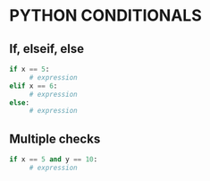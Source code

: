 # PYTHON CONDITIONALS

## If, elseif, else

```python
if x == 5:
     # expression
elif x == 6:
     # expression
else:
     # expression
```

## Multiple checks

```python
if x == 5 and y == 10:
     # expression
```
